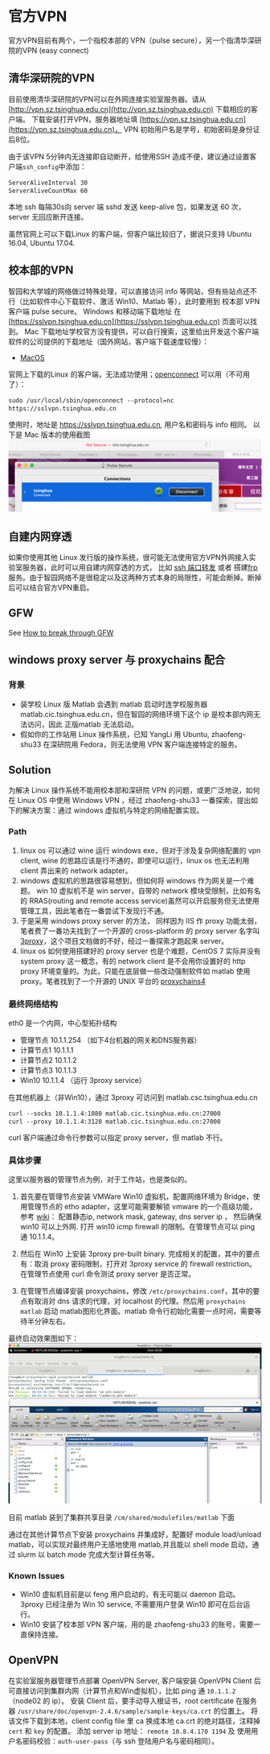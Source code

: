 # 官方VPN
官方VPN目前有两个，一个指校本部的 VPN（pulse secure），另一个指清华深研院的VPN (easy connect)
## 清华深研院的VPN 
目前使用清华深研院的VPN可以在外网连接实验室服务器。请从 [http://vpn.sz.tsinghua.edu.cn](http://vpn.sz.tsinghua.edu.cn) 下载相应的客户端。
下载安装打开VPN，服务器地址填 [https://vpn.sz.tsinghua.edu.cn](https://vpn.sz.tsinghua.edu.cn)，
VPN 初始用户名是学号，初始密码是身份证后8位。

由于该VPN 5分钟内无连接即自动断开，给使用SSH 造成不便，建议通过设置客户端`ssh_config`中添加：
```
ServerAliveInterval 30
ServerAliveCountMax 60
```
本地 ssh 每隔30s向 server 端 sshd 发送 keep-alive 包，如果发送 60 次，server 无回应断开连接。

虽然官网上可以下载Linux 的客户端，但客户端比较旧了，据说只支持 Ubuntu 16.04, Ubuntu 17.04.

## 校本部的VPN
智园和大学城的网络做过特殊处理，可以直接访问 info 等网站，但有些站点还不行（比如软件中心下载软件、激活 Win10、Matlab 等），此时要用到 校本部 VPN
客户端 pulse secure。
Windows 和移动端下载地址 在 [https://sslvpn.tsinghua.edu.cn](https://sslvpn.tsinghua.edu.cn) 页面可以找到。
Mac 下载地址学校官方没有提供，可以自行搜索，这里给出开发这个客户端软件的公司提供的下载地址（国外网站，客户端下载速度较慢）：
* [MacOS](http://trial.pulsesecure.net/clients/ps-pulse-mac-9.0r4.0-b1731-installer.dmg)

官网上下载的Linux 的客户端，无法成功使用；[openconnect](https://www.infradead.org/openconnect/index.html) 可以用（不可用了）：
```
sudo /usr/local/sbin/openconnect --protocol=nc https://sslvpn.tsinghua.edu.cn
```

使用时，地址是 https://sslvpn.tsinghua.edu.cn, 用户名和密码与 info 相同。
以下是 Mac 版本的使用截图
![mac](./mac.png)

## 自建内网穿透
如果你使用其他 Linux 发行版的操作系统，很可能无法使用官方VPN外网接入实验室服务器，此时可以用自建内网穿透的方式，
比如 [ssh 端口转发](https://www.cnblogs.com/zhaofeng-shu33/p/10685685.html) 或者 搭建[frp](https://github.com/fatedier/frp)
服务。由于智园网络不是很稳定以及这两种方式本身的局限性，可能会断掉。断掉后可以结合官方VPN重启。

## GFW
See [How to break through GFW](http://10.8.4.170/wiki/index.php/Guild_gfw)

## windows proxy server 与 proxychains 配合
### 背景
* 装学校 Linux 版  Matlab 会遇到 matlab 启动时连学校服务器 matlab.cic.tsinghua.edu.cn，但在智园的网络环境下这个 ip 是校本部内网无法访问，因此 正版matlab 无法启动。
* 假如你的工作站用 Linux 操作系统，已知 YangLi 用 Ubuntu, zhaofeng-shu33 在深研院用 Fedora，则无法使用 VPN 客户端连接特定的服务。
## Solution
为解决 Linux 操作系统不能用校本部和深研院 VPN 的问题，或更广泛地说，如何在 Linux OS 中使用 Windows VPN ，经过 zhaofeng-shu33 一番探索，提出如下的解决方案：通过 windows 虚拟机与特定的网络配置实现。

### Path
1. linux os 可以通过 wine 运行 windows exe，但对于涉及复杂网络配置的 vpn client, wine 的思路应该是行不通的，即使可以运行，linux os 也无法利用 client 弄出来的 network adapter。
1. windows 虚拟机的思路很容易想到，但如何将 windows 作为网关是一个难题。 win 10 虚拟机不是 win server，自带的 network 模块受限制，比如有名的 RRAS(routing and remote access service)虽然可以开启服务但无法使用管理工具，因此笔者在一番尝试下发现行不通。
1. 于是采用 windows proxy server 的方法， 同样因为 IIS 作 proxy 功能太弱，笔者费了一番功夫找到了一个开源的 cross-platform 的 proxy server 名字叫 [3proxy](https://github.com/z3APA3A/3proxy)，这个项目文档做的不好，经过一番探索才跑起来 server。
1.  linux os 如何使用搭建好的 proxy server 也是个难题，CentOS 7 实际并没有 system proxy 这一概念，有的 network client 是不会用你设置好的 http proxy 环境变量的。为此，只能在底层做一些改动强制软件如 matlab 使用 proxy。笔者找到了一个开源的 UNIX 平台的 [proxychains4](https://github.com/rofl0r/proxychains-ng)

### 最终网络结构
eth0 是一个内网，中心型拓扑结构
* 管理节点 10.1.1.254 （如下4台机器的网关和DNS服务器）
* 计算节点1 10.1.1.1
* 计算节点2 10.1.1.2
* 计算节点3 10.1.1.3
* Win10 10.1.1.4 （运行 3proxy service）

在其他机器上（非Win10），通过 3proxy 可访问到 matlab.csc.tsinghua.edu.cn

```shell
curl --socks 10.1.1.4:1080 matlab.cic.tsinghua.edu.cn:27000
curl --proxy 10.1.1.4:3128 matlab.cic.tsinghua.edu.cn:27000
```
curl 客户端通过命令行参数可以指定 proxy server，但 matlab 不行。

### 具体步骤
这里以服务器的管理节点为例，对于工作站，也是类似的。

1. 首先要在管理节点安装 VMWare Win10 虚拟机，配置网络环境为 Bridge，使用管理节点的 etho adapter，这里可能需要解锁 vmware 的一个高级功能，参考 [wiki](http://10.8.4.170/wiki/index.php/Admin)：
配置静态ip, network mask, gateway, dns server ip ， 然后确保 win10 可以上外网. 打开 win10 icmp firewall 的限制。在管理节点可以 ping 通 10.1.1.4。

1. 然后在 Win10 上安装 3proxy pre-built binary. 完成相关的配置，其中的要点有：取消 proxy 密码限制，打开对 3proxy service 的 firewall restriction。在管理节点使用 curl 命令测试 proxy server 是否正常。

1. 在管理节点编译安装 proxychains，修改 `/etc/proxychains.conf`，其中的要点有取消对 dns 请求的代理，对 localhost 的代理。然后用 `proxychains matlab` 启动 matlab图形化界面。matlab 命令行初始化需要一点时间，需要等待半分钟左右。

最终启动效果图如下：
![](./server_matlab.png)

目前 matlab 装到了集群共享目录 `/cm/shared/modulefiles/matlab` 下面

通过在其他计算节点下安装 proxychains 并集成好，配置好 module load/unload matlab，可以实现对最终用户无感地使用 matlab,并且能以 shell mode 启动，通过 slurm 以 batch mode 完成大型计算任务等。

### Known Issues
* Win10 虚拟机目前是以 feng 用户启动的，有无可能以 daemon 启动。3proxy 已经注册为 Win 10 service, 不需要用户登录 Win10 即可在后台运行。
* Win10 安装了校本部 VPN 客户端，用的是 zhaofeng-shu33 的账号，需要一直保持连接。

## OpenVPN
在实验室服务器管理节点部署 OpenVPN Server, 客户端安装 OpenVPN Client 后可直接访问到集群内网（计算节点和Win虚拟机），比如 ping 通 `10.1.1.2`（node02 的 ip）。
安装 Client 后，要手动导入根证书，root certificate 在服务器 `/usr/share/doc/openvpn-2.4.6/sample/sample-keys/ca.crt` 的位置上。
将该文件下载到本地，client config file 里 ca 换成本地 ca.crt 的绝对路径，注释掉 `cert` 和 `key` 的配置。
添加 server ip 地址： `remote 10.8.4.170 1194` 及 使用用户名密码校验：`auth-user-pass`（与 ssh 登陆用户名与密码相同）。